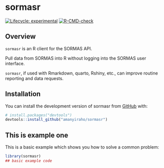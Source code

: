 
<!-- README.md is generated from README.Rmd. Please edit that file -->

# sormasr

<!-- badges: start -->

[![Lifecycle:
experimental](https://img.shields.io/badge/lifecycle-experimental-orange.svg)](https://lifecycle.r-lib.org/articles/stages.html#experimental)
[![R-CMD-check](https://github.com/geeks-projects/sormasr/actions/workflows/R-CMD-check.yaml/badge.svg)](https://github.com/geeks-projects/sormasr/actions/workflows/R-CMD-check.yaml)
<!-- badges: end -->

## Overview

`sormasr` is an R client for the SORMAS API.

Pull data from SORMAS into R without logging into the SORMAS user
interface.

`sormasr`, if used with Rmarkdown, quarto, Rshiny, etc., can improve
routine reporting and data requests.

## Installation

You can install the development version of sormasr from
[GitHub](https://github.com/) with:

``` r
# install.packages("devtools")
devtools::install_github("amanyiraho/sormasr")
```

## This is example one

This is a basic example which shows you how to solve a common problem:

``` r
library(sormasr)
## basic example code
```

